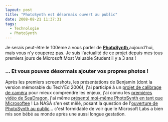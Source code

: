 ```yaml
---
layout: post
title: "PhotoSynth est désormais ouvert au public"
date: 2008-08-21 11:37:31
tags:
  - Technologie
  - PhotoSynth
---
```


Je serais peut-être le 100ème à vous parler de [**PhotoSynth** ](https://photosynth.net/)aujourd'hui, mais vous n'y couperez pas. Je suis l'actualité de ce projet depuis mes tous premiers jours de Microsoft Most Valuable Student il y a 3 ans&nbsp;!

<!-- more -->

### &#8230; Et vous pouvez désormais ajouter vos propres photos&nbsp;!

Après les premiers screenshots, les présentations de Benjamin (dont la version mémorable du Tech'Ed 2006), j'ai participé à un [projet de calibrage de caméra](/blog/photosynth/) pour mieux comprendre les enjeux, j'ai connu les [premières vidéo de SeaDragon](/blog/microsoft-seadragon/), j'ai même [présenté moi-même PhotoSynth en tant que Microsoftee](/blog/les-dernieres-technos-ms-un-enjeu-de-civilization/)&nbsp;! La NASA s'en est mêlé, posant la question de l'[ouverture de PhotoSynth au public](/blog/photosynth-et-grand-public/)&#8230; c'est formidable de voir que le Microsoft Labs a bien mis son bébé au monde après une aussi longue gestation.